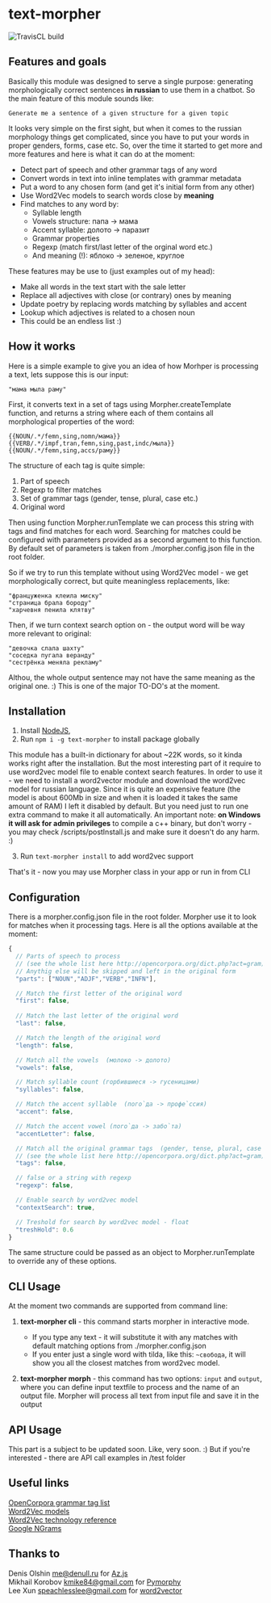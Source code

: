 # text-morpher
![TravisCL build](https://api.travis-ci.org/nowherenone/text-morpher.svg?branch=master)

## Features and goals

Basically this module was designed to serve a single purpose: generating morphologically correct sentences **in russian** to use them in a chatbot. So the main feature of this module sounds like:

	Generate me a sentence of a given structure for a given topic

It looks very simple on the first sight, but when it comes to the russian morphology things get complicated, since you have to put your words in proper genders, forms, case etc. So, over the time it started to get more and more features and here is what it can do at the moment:

* Detect part of speech and other grammar tags of any word
* Convert words in text into inline templates with grammar metadata
* Put a word to any chosen form (and get it's initial form from any other)
* Use Word2Vec models to search words close by **meaning**
* Find matches to any word by:
    * Syllable length
    * Vowels structure: папа -> мама 
    * Accent syllable: долото -> паразит
    * Grammar properties
    * Regexp (match first/last letter of the orginal word etc.)
    * And meaning (!): яблоко -> зеленое, круглое

These features may be use to (just examples out of my head):
* Make all words in the text start with the sale letter
* Replace all adjectives with close (or contrary) ones by meaning 
* Update poetry by replacing words matching by syllables and accent
* Lookup which adjectives is related to a chosen noun
* This could be an endless list :)

## How it works

Here is a simple example to give you an idea of how Morhper is processing a text, lets suppose this is our input:

    "мама мыла раму"

First, it converts text in a set of tags using Morpher.createTemplate function, and returns a string where each of them contains all morphological properties of the word:

    {{NOUN/.*/femn,sing,nomn/мама}} 
    {{VERB/.*/impf,tran,femn,sing,past,indc/мыла}} 
    {{NOUN/.*/femn,sing,accs/раму}}

The structure of each tag is quite simple:
1. Part of speech
2. Regexp to filter matches
3. Set of grammar tags (gender, tense, plural, case etc.)
4. Original word

Then using function Morpher.runTemplate we can process this string with tags and find matches for each word. Searching for matches could be configured with parameters provided as a second argument to this function. By default set of parameters is taken from ./morpher.config.json file in the root folder. 

So if we try to run this template without using Word2Vec model - we get morphologically correct, but quite meaningless replacements, like:

    "француженка клеила миску"
    "страница брала бороду"
    "харчевня пенила клятву"

Then, if we turn context search option on - the output word will be way more relevant to original: 

    "девочка слала шахту"
    "соседка пугала веранду"
    "сестрёнка меняла рекламу"

Althou, the whole output sentence may not have the same meaning as the original one.  :)  This is one of the major TO-DO's at the moment.

## Installation 

1. Install [NodeJS](https://nodejs.org),   
2. Run `npm i -g text-morpher` to install package globally

This module has a built-in dictionary for about ~22K words, so it kinda  works right after the installation. But the most interesting part of it require to use word2vec model file to enable context search features.
In order to use it - we need to install a word2vector module and download the word2vec model for russian language.  Since it is quite an expensive feature (the model is about 600Mb in size and when it is loaded it takes the same amount of RAM) I left it disabled by default.  But you need just to run one extra command to make it all automatically. An important note: **on Windows it will ask for admin privileges** to compile a c++ binary, but don't worry - you may check /scripts/postInstall.js and make sure it doesn't do any harm. :)

3. Run `text-morpher install` to add word2vec support

That's it - now you may use Morpher class in your app or run in from CLI

## Configuration

There is a morpher.config.json file in the root folder. Morpher use it to look for matches when it processing tags.  Here is all the options available at the moment:

```js
{
  // Parts of speech to process
  // (see the whole list here http://opencorpora.org/dict.php?act=gram)
  // Anythig else will be skipped and left in the original form
  "parts": ["NOUN","ADJF","VERB","INFN"],

  // Match the first letter of the original word
  "first": false,
  
  // Match the last letter of the original word
  "last": false,

  // Match the length of the original word
  "length": false,

  // Match all the vowels  (молоко -> долото)
  "vowels": false,

  // Match syllable count (горбившиеся -> гусеницами)
  "syllables": false,

  // Match the accent syllable  (пого`да -> профе`ссия)
  "accent": false,

  // Match the accent vowel (пого`да -> забо`та)
  "accentLetter": false,

  // Match all the original grammar tags  (gender, tense, plural, case etc.) 
  // (see the whole list here http://opencorpora.org/dict.php?act=gram)
  "tags": false,

  // false or a string with regexp
  "regexp": false,

  // Enable search by word2vec model
  "contextSearch": true,

  // Treshold for search by word2vec model - float
  "treshHold": 0.6
}
```

The same structure could be passed as an object to Morpher.runTemplate to override any of these options.


## CLI Usage 

At the moment two commands are supported from command line: 

1. **text-morpher cli** - this command starts morpher in interactive mode. 
    * If you type any text - it will substitute it with any matches with default matching options from  ./morpher.config.json
    * If you enter just a single word with tilda, like this: `~свобода`, it will show you all the closest matches from word2vec model.

2. **text-morpher morph** - this command has two options: `input` and `output`, where you can define input textfile to process and the name of an output file. Morpher will process all text from input file and save it in the output


## API Usage 

This part is a subject to be updated soon.
Like, very soon. :) But if you're interested - there are API call examples 
in /test folder

## Useful links 

[OpenCorpora grammar tag list](http://opencorpora.org/dict.php?act=gram)  
[Word2Vec models](http://rusvectores.org/ru/models/)  
[Word2Vec technology reference](https://deeplearning4j.org/word2vec.html)  
[Google NGrams](http://storage.googleapis.com/books/ngrams/books/datasetsv2.html)


## Thanks to 

Denis Olshin <me@denull.ru> for [Az.js](https://github.com/deNULL/Az.js)   
Mikhail Korobov <kmike84@gmail.com> for [Pymorphy](https://github.com/kmike/pymorphy2)   
Lee Xun <speachlesslee@gmail.com> for [word2vector](https://github.com/LeeXun/word2vector)


